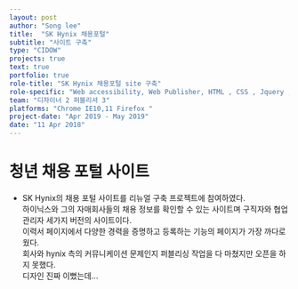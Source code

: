```yaml
---
layout: post
author: "Song lee"
title:  "SK Hynix 채용포털"
subtitle: "사이트 구축"
type: "CIDOW"
projects: true
text: true
portfolio: true
role-title: "SK Hynix 채용포털 site 구축"
role-specific: "Web accessibility, Web Publisher, HTML , CSS , Jquery , Javascript "
team: "디자이너 2 퍼블리셔 3"
platforms: "Chrome IE10,11 Firefox "
project-date: "Apr 2019 - May 2019"
date: "11 Apr 2018"
---
```


# 청년 채용 포털 사이트 

- SK Hynix의 채용 포털 사이트를 리뉴얼 구축 프로젝트에 참여하였다.<br>
하이닉스와 그의 자매회사들의 채용 정보를 확인할 수 있는 사이트며 구직자와 협업 관리자 세가지 버전의 사이트이다.<br>
이력서 페이지에서 다양한 경력을 증명하고 등록하는 기능의 페이지가 가장 까다로웠다.<br>
회사와 hynix 측의 커뮤니케이션 문제인지 퍼블리싱 작업을 다 마쳤지만 오픈을 하지 못했다.<br>
디자인 진짜 이뻤는데...<br>
